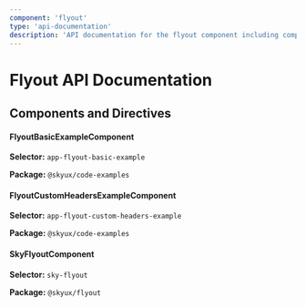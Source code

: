 ```yaml
---
component: 'flyout'
type: 'api-documentation'
description: 'API documentation for the flyout component including components, interfaces, and types.'
---
```


# Flyout API Documentation

## Components and Directives

#### FlyoutBasicExampleComponent

**Selector:** `app-flyout-basic-example`

**Package:** `@skyux/code-examples`

#### FlyoutCustomHeadersExampleComponent

**Selector:** `app-flyout-custom-headers-example`

**Package:** `@skyux/code-examples`

#### SkyFlyoutComponent

**Selector:** `sky-flyout`

**Package:** `@skyux/flyout`